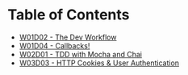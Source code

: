 # Table of Contents

* [W01D02 - The Dev Workflow](/w01d02)
* [W01D04 - Callbacks!](/w01d04)
* [W02D01 - TDD with Mocha and Chai](/w02d1)
* [W03D03 - HTTP Cookies & User Authentication](/w03d03)
